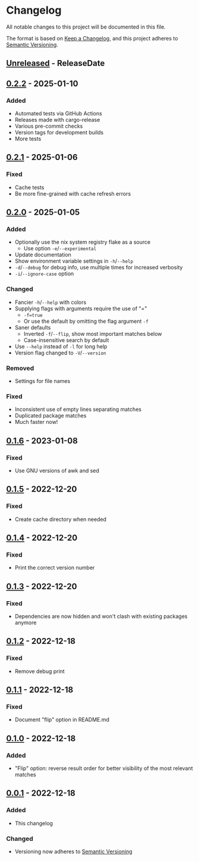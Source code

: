 # Changelog

All notable changes to this project will be documented in this file.

The format is based on [Keep a Changelog](https://keepachangelog.com/en/1.0.0/),
and this project adheres to [Semantic Versioning](https://semver.org/spec/v2.0.0.html).

<!-- next-header -->

## [Unreleased] - ReleaseDate

## [0.2.2] - 2025-01-10

### Added
- Automated tests via GitHub Actions
- Releases made with cargo-release
- Various pre-commit checks
- Version tags for development builds
- More tests

## [0.2.1] - 2025-01-06

### Fixed
- Cache tests
- Be more fine-grained with cache refresh errors

## [0.2.0] - 2025-01-05

### Added
- Optionally use the nix system registry flake as a source
  - Use option `-e`/`--experimental`
- Update documentation
- Show environment variable settings in `-h`/`--help`
- `-d`/`--debug` for debug info, use multiple times for increased verbosity
- `-i`/`--ignore-case` option

### Changed
- Fancier `-h`/`--help` with colors
- Supplying flags with arguments require the use of "="
  - `-f=true`
  - Or use the default by omitting the flag argument `-f`
- Saner defaults
  - Inverted `-f`/`--flip`, show most important matches below
  - Case-insensitive search by default
- Use `--help` instead of `-l` for long help
- Version flag changed to `-V`/`--version`

### Removed
- Settings for file names

### Fixed
- Inconsistent use of empty lines separating matches
- Duplicated package matches
- Much faster now!

## [0.1.6] - 2023-01-08

### Fixed
- Use GNU versions of awk and sed

## [0.1.5] - 2022-12-20

### Fixed
- Create cache directory when needed

## [0.1.4] - 2022-12-20

### Fixed
- Print the correct version number

## [0.1.3] - 2022-12-20

### Fixed
- Dependencies are now hidden and won't clash with existing packages anymore

## [0.1.2] - 2022-12-18

### Fixed
- Remove debug print

## [0.1.1] - 2022-12-18

### Fixed
- Document "flip" option in README.md

## [0.1.0] - 2022-12-18

### Added
- "Flip" option: reverse result order for better visibility of the most relevant matches

## [0.0.1] - 2022-12-18

### Added
- This changelog

### Changed

- Versioning now adheres to [Semantic Versioning](https://semver.org/spec/v2.0.0.html)

<!-- next-url -->
[Unreleased]: https://github.com/OleMussmann/Nix-Package-Search/compare/v0.2.2...development
[0.2.2]: https://github.com/OleMussmann/Nix-Package-Search/compare/v0.2.1...v0.2.2
[0.2.1]: https://github.com/OleMussmann/Nix-Package-Search/compare/v0.2.0...v0.2.1
[0.2.0]: https://github.com/OleMussmann/Nix-Package-Search/compare/v0.1.6...v0.2.0
[0.1.6]: https://github.com/OleMussmann/Nix-Package-Search/compare/v0.1.5...v0.1.6
[0.1.5]: https://github.com/OleMussmann/Nix-Package-Search/compare/v0.1.4...v0.1.5
[0.1.4]: https://github.com/OleMussmann/Nix-Package-Search/compare/v0.1.3...v0.1.4
[0.1.3]: https://github.com/OleMussmann/Nix-Package-Search/compare/v0.1.2...v0.1.3
[0.1.2]: https://github.com/OleMussmann/Nix-Package-Search/compare/v0.1.1...v0.1.2
[0.1.1]: https://github.com/OleMussmann/Nix-Package-Search/compare/v0.1.0...v0.1.1
[0.1.0]: https://github.com/OleMussmann/Nix-Package-Search/compare/v0.0.1...v0.1.0
[0.0.1]: https://github.com/OleMussmann/Nix-Package-Search/releases/tag/v0.0.1
